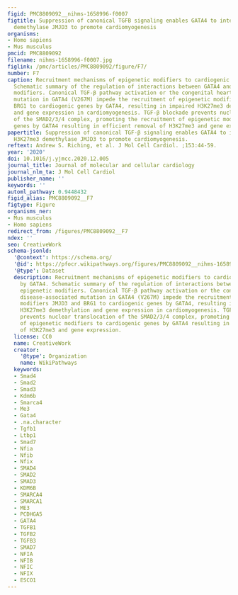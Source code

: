 ```yaml
---
figid: PMC8809092__nihms-1658996-f0007
figtitle: Suppression of canonical TGFB signaling enables GATA4 to interact with H3K27me3
  demethylase JMJD3 to promote cardiomyogenesis
organisms:
- Homo sapiens
- Mus musculus
pmcid: PMC8809092
filename: nihms-1658996-f0007.jpg
figlink: /pmc/articles/PMC8809092/figure/F7/
number: F7
caption: Recruitment mechanisms of epigenetic modifiers to cardiogenic genes by GATA4.
  Schematic summary of the regulation of interactions between GATA4 and epigenetic
  modifiers. Canonical TGF-β pathway activation or the congenital heart disease-associated
  mutation in GATA4 (V267M) impede the recruitment of epigenetic modifiers JMJD3 and
  BRG1 to cardiogenic genes by GATA4, resulting in impaired H3K27me3 demethylation
  and gene expression in cardiomyogenesis. TGF-β blockade prevents nuclear translocation
  of the SMAD2/3/4 complex, promoting the recruitment of epigenetic modifiers to cardiogenic
  genes by GATA4 resulting in efficient removal of H3K27me3 and gene expression.
papertitle: Suppression of canonical TGF-β signaling enables GATA4 to interact with
  H3K27me3 demethylase JMJD3 to promote cardiomyogenesis.
reftext: Andrew S. Riching, et al. J Mol Cell Cardiol. ;153:44-59.
year: '2020'
doi: 10.1016/j.yjmcc.2020.12.005
journal_title: Journal of molecular and cellular cardiology
journal_nlm_ta: J Mol Cell Cardiol
publisher_name: ''
keywords: ''
automl_pathway: 0.9448432
figid_alias: PMC8809092__F7
figtype: Figure
organisms_ner:
- Mus musculus
- Homo sapiens
redirect_from: /figures/PMC8809092__F7
ndex: ''
seo: CreativeWork
schema-jsonld:
  '@context': https://schema.org/
  '@id': https://pfocr.wikipathways.org/figures/PMC8809092__nihms-1658996-f0007.html
  '@type': Dataset
  description: Recruitment mechanisms of epigenetic modifiers to cardiogenic genes
    by GATA4. Schematic summary of the regulation of interactions between GATA4 and
    epigenetic modifiers. Canonical TGF-β pathway activation or the congenital heart
    disease-associated mutation in GATA4 (V267M) impede the recruitment of epigenetic
    modifiers JMJD3 and BRG1 to cardiogenic genes by GATA4, resulting in impaired
    H3K27me3 demethylation and gene expression in cardiomyogenesis. TGF-β blockade
    prevents nuclear translocation of the SMAD2/3/4 complex, promoting the recruitment
    of epigenetic modifiers to cardiogenic genes by GATA4 resulting in efficient removal
    of H3K27me3 and gene expression.
  license: CC0
  name: CreativeWork
  creator:
    '@type': Organization
    name: WikiPathways
  keywords:
  - Smad4
  - Smad2
  - Smad3
  - Kdm6b
  - Smarca4
  - Me3
  - Gata4
  - .na.character
  - Tgfb1
  - Ltbp1
  - Smad7
  - Nfia
  - Nfib
  - Nfix
  - SMAD4
  - SMAD2
  - SMAD3
  - KDM6B
  - SMARCA4
  - SMARCA1
  - ME3
  - PCDHGA5
  - GATA4
  - TGFB1
  - TGFB2
  - TGFB3
  - SMAD7
  - NFIA
  - NFIB
  - NFIC
  - NFIX
  - ESCO1
---
```

